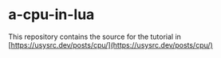 # a-cpu-in-lua
This repository contains the source for the tutorial in [https://usysrc.dev/posts/cpu/](https://usysrc.dev/posts/cpu/)